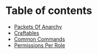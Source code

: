 # Table of contents

* [Packets Of Anarchy](README.md)
* [Craftables](craftables.md)
* [Common Commands](common-commands.md)
* [Permissions Per Role](permissions-per-role.md)

